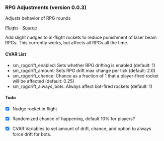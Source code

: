 ### RPG Adjustments (version 0.0.3)
Adjusts behavior of RPG rounds

[Plugin](plugins/rpgdrift.smx?raw=true) - [Source](scripting/rpgdrift.sp)

Add slight nudges to in-flight rockets to reduce punishment of laser beam RPGs. This currently works, but affects all RPGs all the time.

#### CVAR List
 * sm_rpgdrift_enabled: Sets whether RPG drifting is enabled (default: 1)
 * sm_rpgdrift_amount: Sets RPG drift max change per tick (default: 2.0)
 * sm_rpgdrift_chance: Chance as a fraction of 1 that a player-fired rocket will be affected (default: 0.25)
 * sm_rpgdrift_always_bots: Always affect bot-fired rockets (default: 1)

#### Todo
 * [X] Nudge rocket in flight
 * [X] Randomized chance of happening, default 10% for players?
 * [X] CVAR Variables to set amount of drift, chance, and option to always force drift for bots.


